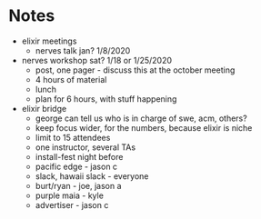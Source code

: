 # Notes
* elixir meetings
  - nerves talk jan? 1/8/2020
* nerves workshop sat? 1/18 or 1/25/2020
  - post, one pager - discuss this at the october meeting
  - 4 hours of material
  - lunch
  - plan for 6 hours, with stuff happening
* elixir bridge
  - george can tell us who is in charge of swe, acm, others?
  - keep focus wider, for the numbers, because elixir is niche
  - limit to 15 attendees
  - one instructor, several TAs
  - install-fest night before
  - pacific edge - jason c
  - slack, hawaii slack - everyone
  - burt/ryan - joe, jason a
  - purple maia - kyle
  - advertiser - jason c
